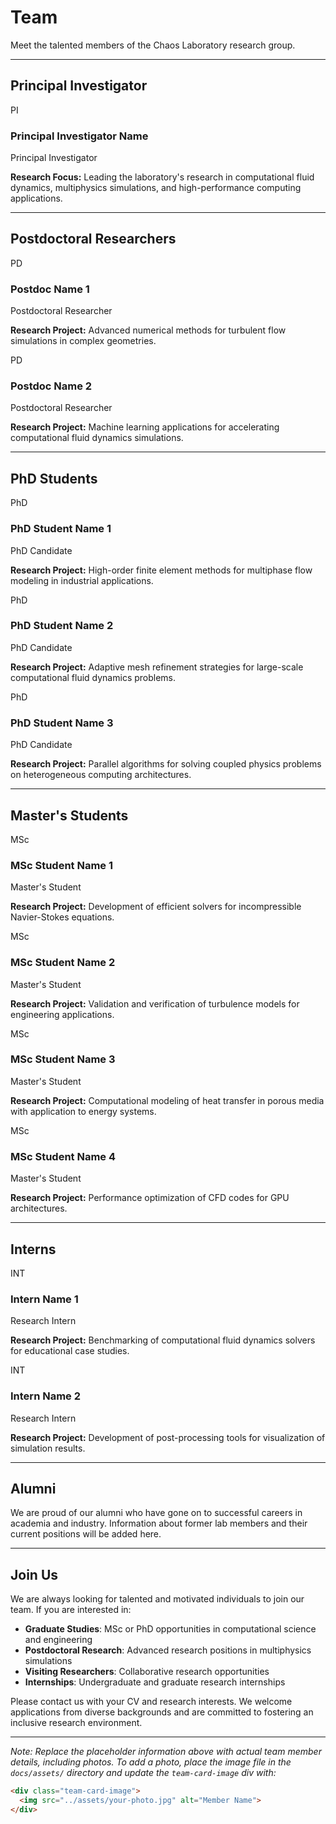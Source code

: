 # Team

Meet the talented members of the Chaos Laboratory research group.

---

<div class="team-section">

## Principal Investigator

</div>

<div class="team-grid" markdown>

<div class="team-card" markdown>
<div class="team-card-image">
<div class="placeholder">PI</div>
</div>
<div class="team-card-content" markdown>
<h3 class="team-card-name">Principal Investigator Name</h3>
<p class="team-card-position">Principal Investigator</p>
<p class="team-card-research">
<strong>Research Focus:</strong>
Leading the laboratory's research in computational fluid dynamics, multiphysics simulations, and high-performance computing applications.
</p>
</div>
</div>

</div>

---

<div class="team-section">

## Postdoctoral Researchers

</div>

<div class="team-grid" markdown>

<div class="team-card" markdown>
<div class="team-card-image">
<div class="placeholder">PD</div>
</div>
<div class="team-card-content" markdown>
<h3 class="team-card-name">Postdoc Name 1</h3>
<p class="team-card-position">Postdoctoral Researcher</p>
<p class="team-card-research">
<strong>Research Project:</strong>
Advanced numerical methods for turbulent flow simulations in complex geometries.
</p>
</div>
</div>

<div class="team-card" markdown>
<div class="team-card-image">
<div class="placeholder">PD</div>
</div>
<div class="team-card-content" markdown>
<h3 class="team-card-name">Postdoc Name 2</h3>
<p class="team-card-position">Postdoctoral Researcher</p>
<p class="team-card-research">
<strong>Research Project:</strong>
Machine learning applications for accelerating computational fluid dynamics simulations.
</p>
</div>
</div>

</div>

---

<div class="team-section">

## PhD Students

</div>

<div class="team-grid" markdown>

<div class="team-card" markdown>
<div class="team-card-image">
<div class="placeholder">PhD</div>
</div>
<div class="team-card-content" markdown>
<h3 class="team-card-name">PhD Student Name 1</h3>
<p class="team-card-position">PhD Candidate</p>
<p class="team-card-research">
<strong>Research Project:</strong>
High-order finite element methods for multiphase flow modeling in industrial applications.
</p>
</div>
</div>

<div class="team-card" markdown>
<div class="team-card-image">
<div class="placeholder">PhD</div>
</div>
<div class="team-card-content" markdown>
<h3 class="team-card-name">PhD Student Name 2</h3>
<p class="team-card-position">PhD Candidate</p>
<p class="team-card-research">
<strong>Research Project:</strong>
Adaptive mesh refinement strategies for large-scale computational fluid dynamics problems.
</p>
</div>
</div>

<div class="team-card" markdown>
<div class="team-card-image">
<div class="placeholder">PhD</div>
</div>
<div class="team-card-content" markdown>
<h3 class="team-card-name">PhD Student Name 3</h3>
<p class="team-card-position">PhD Candidate</p>
<p class="team-card-research">
<strong>Research Project:</strong>
Parallel algorithms for solving coupled physics problems on heterogeneous computing architectures.
</p>
</div>
</div>

</div>

---

<div class="team-section">

## Master's Students

</div>

<div class="team-grid" markdown>

<div class="team-card" markdown>
<div class="team-card-image">
<div class="placeholder">MSc</div>
</div>
<div class="team-card-content" markdown>
<h3 class="team-card-name">MSc Student Name 1</h3>
<p class="team-card-position">Master's Student</p>
<p class="team-card-research">
<strong>Research Project:</strong>
Development of efficient solvers for incompressible Navier-Stokes equations.
</p>
</div>
</div>

<div class="team-card" markdown>
<div class="team-card-image">
<div class="placeholder">MSc</div>
</div>
<div class="team-card-content" markdown>
<h3 class="team-card-name">MSc Student Name 2</h3>
<p class="team-card-position">Master's Student</p>
<p class="team-card-research">
<strong>Research Project:</strong>
Validation and verification of turbulence models for engineering applications.
</p>
</div>
</div>

<div class="team-card" markdown>
<div class="team-card-image">
<div class="placeholder">MSc</div>
</div>
<div class="team-card-content" markdown>
<h3 class="team-card-name">MSc Student Name 3</h3>
<p class="team-card-position">Master's Student</p>
<p class="team-card-research">
<strong>Research Project:</strong>
Computational modeling of heat transfer in porous media with application to energy systems.
</p>
</div>
</div>

<div class="team-card" markdown>
<div class="team-card-image">
<div class="placeholder">MSc</div>
</div>
<div class="team-card-content" markdown>
<h3 class="team-card-name">MSc Student Name 4</h3>
<p class="team-card-position">Master's Student</p>
<p class="team-card-research">
<strong>Research Project:</strong>
Performance optimization of CFD codes for GPU architectures.
</p>
</div>
</div>

</div>

---

<div class="team-section">

## Interns

</div>

<div class="team-grid" markdown>

<div class="team-card" markdown>
<div class="team-card-image">
<div class="placeholder">INT</div>
</div>
<div class="team-card-content" markdown>
<h3 class="team-card-name">Intern Name 1</h3>
<p class="team-card-position">Research Intern</p>
<p class="team-card-research">
<strong>Research Project:</strong>
Benchmarking of computational fluid dynamics solvers for educational case studies.
</p>
</div>
</div>

<div class="team-card" markdown>
<div class="team-card-image">
<div class="placeholder">INT</div>
</div>
<div class="team-card-content" markdown>
<h3 class="team-card-name">Intern Name 2</h3>
<p class="team-card-position">Research Intern</p>
<p class="team-card-research">
<strong>Research Project:</strong>
Development of post-processing tools for visualization of simulation results.
</p>
</div>
</div>

</div>

---

<div class="team-section">

## Alumni

</div>

We are proud of our alumni who have gone on to successful careers in academia and industry. Information about former lab members and their current positions will be added here.

---

<div class="team-section">

## Join Us

</div>

We are always looking for talented and motivated individuals to join our team. If you are interested in:

- **Graduate Studies**: MSc or PhD opportunities in computational science and engineering
- **Postdoctoral Research**: Advanced research positions in multiphysics simulations
- **Visiting Researchers**: Collaborative research opportunities
- **Internships**: Undergraduate and graduate research internships

Please contact us with your CV and research interests. We welcome applications from diverse backgrounds and are committed to fostering an inclusive research environment.

---

*Note: Replace the placeholder information above with actual team member details, including photos. To add a photo, place the image file in the `docs/assets/` directory and update the `team-card-image` div with:*

```html
<div class="team-card-image">
  <img src="../assets/your-photo.jpg" alt="Member Name">
</div>
```
